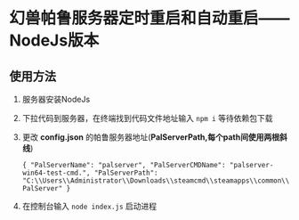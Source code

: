 # 幻兽帕鲁服务器定时重启和自动重启——NodeJs版本
## 使用方法
1. 服务器安装NodeJs
   
2. 下拉代码到服务器，在终端找到代码文件地址输入 ` npm i ` 等待依赖包下载
3. 更改 **config.json** 的帕鲁服务器地址(**PalServerPath,每个path间使用两根斜线**)

     
   `{
      "PalServerName": "palserver",
      "PalServerCMDName": "palserver-win64-test-cmd.",
      "PalServerPath": "C:\\Users\\Administrator\\Downloads\\steamcmd\\steamapps\\common\\PalServer"
    }`  
 4. 在控制台输入 ` node index.js ` 启动进程
